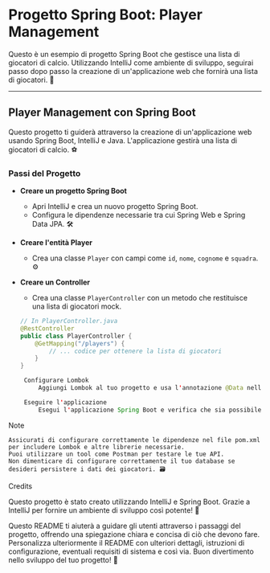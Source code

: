 # Progetto Spring Boot: Player Management

Questo è un esempio di progetto Spring Boot che gestisce una lista di giocatori di calcio. Utilizzando IntelliJ come ambiente di sviluppo, seguirai passo dopo passo la creazione di un'applicazione web che fornirà una lista di giocatori. 🚀

---

## Player Management con Spring Boot

Questo progetto ti guiderà attraverso la creazione di un'applicazione web usando Spring Boot, IntelliJ e Java. L'applicazione gestirà una lista di giocatori di calcio. ⚽

### Passi del Progetto

- **Creare un progetto Spring Boot**
   - Apri IntelliJ e crea un nuovo progetto Spring Boot.
   - Configura le dipendenze necessarie tra cui Spring Web e Spring Data JPA. 🛠️

- **Creare l'entità Player**
   - Crea una classe `Player` con campi come `id`, `nome`, `cognome` e `squadra`. ⚙️

- **Creare un Controller**
   - Crea una classe `PlayerController` con un metodo che restituisce una lista di giocatori mock.

   ```java
   // In PlayerController.java
   @RestController
   public class PlayerController {
       @GetMapping("/players") {
           // ... codice per ottenere la lista di giocatori
       }
   }

    Configurare Lombok
        Aggiungi Lombok al tuo progetto e usa l'annotazione @Data nella classe Player. ✨

    Eseguire l'applicazione
        Esegui l'applicazione Spring Boot e verifica che sia possibile ottenere la lista di giocatori visitando http://localhost:8080/players. 🏃‍♂️

Note

    Assicurati di configurare correttamente le dipendenze nel file pom.xml per includere Lombok e altre librerie necessarie.
    Puoi utilizzare un tool come Postman per testare le tue API.
    Non dimenticare di configurare correttamente il tuo database se desideri persistere i dati dei giocatori. 🗃️

Credits

Questo progetto è stato creato utilizzando IntelliJ e Spring Boot. Grazie a IntelliJ per fornire un ambiente di sviluppo così potente! 👏

Questo README ti aiuterà a guidare gli utenti attraverso i passaggi del progetto, offrendo una spiegazione chiara e concisa di ciò che devono fare. Personalizza ulteriormente il README con ulteriori dettagli, istruzioni di configurazione, eventuali requisiti di sistema e così via. Buon divertimento nello sviluppo del tuo progetto! 🎉
